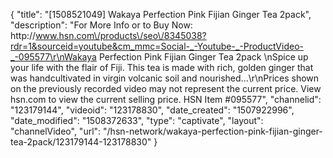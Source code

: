 {
    "title": "[1508521049] Wakaya Perfection Pink Fijian Ginger Tea 2pack",
    "description": "For More Info or to Buy Now: http:\/\/www.hsn.com\/products\/seo\/8345038?rdr=1&sourceid=youtube&cm_mmc=Social-_-Youtube-_-ProductVideo-_-095577\r\nWakaya Perfection Pink Fijian Ginger Tea 2pack \nSpice up your life with the flair of Fiji. This tea is made with rich, golden ginger that was handcultivated in virgin volcanic soil and nourished...\r\nPrices shown on the previously recorded video may not represent the current price.  View hsn.com to view the current selling price. HSN Item #095577",
    "channelid": "123179144",
    "videoid": "123178830",
    "date_created": "1507922996",
    "date_modified": "1508372633",
    "type": "captivate",
    "layout": "channelVideo",
    "url": "\/hsn-network\/wakaya-perfection-pink-fijian-ginger-tea-2pack\/123179144-123178830"
}